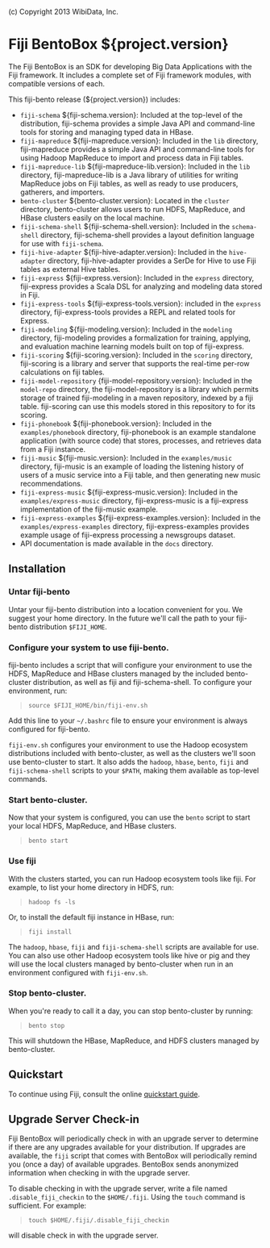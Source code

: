 (c) Copyright 2013 WibiData, Inc.

Fiji BentoBox ${project.version}
================================

The Fiji BentoBox is an SDK for developing Big Data Applications with the
Fiji framework. It includes a complete set of Fiji framework modules,
with compatible versions of each.

This fiji-bento release (${project.version}) includes:

* `fiji-schema` ${fiji-schema.version}: Included at the top-level of the
  distribution, fiji-schema provides a simple Java API and command-line tools
  for storing and managing typed data in HBase.
* `fiji-mapreduce` ${fiji-mapreduce.version}: Included in the `lib` directory,
  fiji-mapreduce provides a simple Java API and command-line tools for using
  Hadoop MapReduce to import and process data in Fiji tables.
* `fiji-mapreduce-lib` ${fiji-mapreduce-lib.version}: Included in the `lib`
  directory, fiji-mapreduce-lib is a Java library of utilities for writing
  MapReduce jobs on Fiji tables, as well as ready to use producers, gatherers,
  and importers.
* `bento-cluster` ${bento-cluster.version}: Located in the `cluster`
  directory, bento-cluster allows users to run HDFS, MapReduce, and HBase
  clusters easily on the local machine.
* `fiji-schema-shell` ${fiji-schema-shell.version}: Included in the
  `schema-shell` directory, fiji-schema-shell provides a layout definition
  language for use with `fiji-schema`.
* `fiji-hive-adapter` ${fiji-hive-adapter.version}: Included in the
  `hive-adapter` directory, fiji-hive-adapter provides a SerDe for
  Hive to use Fiji tables as external Hive tables.
* `fiji-express` ${fiji-express.version}: Included in the `express`
  directory, fiji-express provides a Scala DSL for analyzing and modeling
  data stored in Fiji.
* `fiji-express-tools` ${fiji-express-tools.version}: included in the `express`
  directory, fiji-express-tools provides a REPL and related tools for Express.
* `fiji-modeling` ${fiji-modeling.version}: Included in the `modeling`
  directory, fiji-modeling provides a formalization for training, applying,
  and evaluation machine learning models built on top of fiji-express.
* `fiji-scoring` ${fiji-scoring.version}: Included in the `scoring` directory,
  fiji-scoring is a library and server that supports the real-time per-row
  calculations on fiji tables.
* `fiji-model-repository` {fiji-model-repository.version}: Included in the
  `model-repo` directory, the fiji-model-repository is a library which permits
  storage of trained fiji-modeling in a maven repository, indexed by a fiji
  table. fiji-scoring can use this models stored in this repository to for its
  scoring.
* `fiji-phonebook` ${fiji-phonebook.version}: Included in the
  `examples/phonebook` directory, fiji-phonebook is an example standalone
  application (with source code) that stores, processes, and retrieves data
  from a Fiji instance.
* `fiji-music` ${fiji-music.version}: Included in the
  `examples/music` directory, fiji-music is an example of loading the listening
  history of users of a music service into a Fiji table, and then generating new
  music recommendations.
* `fiji-express-music` ${fiji-express-music.version}: Included in the
  `examples/express-music` directory, fiji-express-music is a fiji-express
  implementation of the fiji-music example.
* `fiji-express-examples` ${fiji-express-examples.version}: Included in the
  `examples/express-examples` directory, fiji-express-examples provides example
  usage of fiji-express processing a newsgroups dataset.
* API documentation is made available in the `docs` directory.

Installation
------------

### Untar fiji-bento
Untar your fiji-bento distribution into a location convenient for
you. We suggest your home directory. In the future we'll call the
path to your fiji-bento distribution `$FIJI_HOME`.

### Configure your system to use fiji-bento.
fiji-bento includes a script that will configure your
environment to use the HDFS, MapReduce and HBase clusters managed by
the included bento-cluster distribution, as well as fiji and
fiji-schema-shell. To configure your environment, run:

> `source $FIJI_HOME/bin/fiji-env.sh`

Add this line to your `~/.bashrc` file to ensure your environment is
always configured for fiji-bento.

`fiji-env.sh` configures your environment to use the Hadoop
ecosystem distributions included with bento-cluster, as well as the
clusters we'll soon use bento-cluster to start. It also adds the
`hadoop`, `hbase`, `bento`, `fiji` and `fiji-schema-shell` scripts to
your `$PATH`, making them available as top-level commands.

### Start bento-cluster.
Now that your system is configured, you can use the `bento` script to
start your local HDFS, MapReduce, and HBase clusters.

> `bento start`

### Use fiji
With the clusters started, you can run Hadoop ecosystem tools like
fiji. For example, to list your home directory in HDFS, run:

> `hadoop fs -ls`

Or, to install the default fiji instance in HBase, run:

> `fiji install`

The `hadoop`, `hbase`, `fiji` and `fiji-schema-shell` scripts are
available for use. You can also use other Hadoop ecosystem tools
like hive or pig and they will use the local clusters managed by
bento-cluster when run in an environment configured with
`fiji-env.sh`.

### Stop bento-cluster.
When you're ready to call it a day, you can stop bento-cluster by
running:

> `bento stop`

This will shutdown the HBase, MapReduce, and HDFS clusters managed by
bento-cluster.

Quickstart
----------

To continue using Fiji, consult the online
[quickstart guide](http://www.fiji.org/getstarted/#Quick_Start_Guide).

Upgrade Server Check-in
------------------------
Fiji BentoBox will periodically check in with an upgrade server to
determine if there are any upgrades available for your distribution.
If upgrades are available, the `fiji` script that comes with BentoBox
will periodically remind you (once a day) of available upgrades.
BentoBox sends anonymized information when checking in with the
upgrade server.

To disable checking in with the upgrade server, write a file named
`.disable_fiji_checkin` to the `$HOME/.fiji`. Using the `touch` command
is sufficient. For
example:

> `touch $HOME/.fiji/.disable_fiji_checkin`

will disable check in with the upgrade server.

